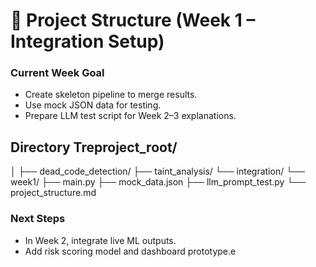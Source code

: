 # 🧩 Project Structure (Week 1 – Integration Setup)



### Current Week Goal
- Create skeleton pipeline to merge results.
- Use mock JSON data for testing.
- Prepare LLM test script for Week 2–3 explanations.

## Directory Treproject_root/
│
├── dead_code_detection/
├── taint_analysis/
└── integration/
└── week1/
├── main.py
├── mock_data.json
├── llm_prompt_test.py
└── project_structure.md

### Next Steps
- In Week 2, integrate live ML outputs.
- Add risk scoring model and dashboard prototype.e
